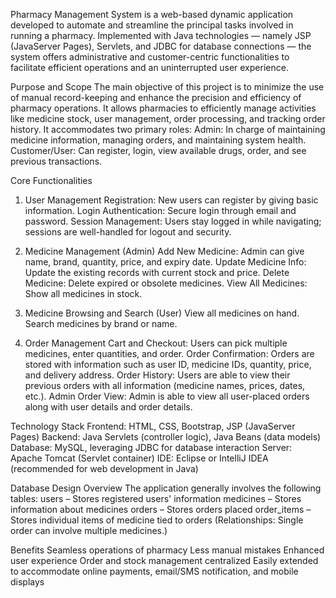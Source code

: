 Pharmacy Management System is a web-based dynamic application developed to automate and streamline the principal tasks involved in running a pharmacy. Implemented with Java technologies — namely JSP (JavaServer Pages), Servlets, and JDBC for database connections — the system offers administrative and customer-centric functionalities to facilitate efficient operations and an uninterrupted user experience.

Purpose and Scope
The main objective of this project is to minimize the use of manual record-keeping and enhance the precision and efficiency of pharmacy operations. It allows pharmacies to efficiently manage activities like medicine stock, user management, order processing, and tracking order history.
It accommodates two primary roles:
Admin: In charge of maintaining medicine information, managing orders, and maintaining system health.
Customer/User: Can register, login, view available drugs, order, and see previous transactions.

Core Functionalities
1. User Management
Registration: New users can register by giving basic information.
Login Authentication: Secure login through email and password.
Session Management: Users stay logged in while navigating; sessions are well-handled for logout and security.

2. Medicine Management (Admin)
Add New Medicine: Admin can give name, brand, quantity, price, and expiry date.
Update Medicine Info: Update the existing records with current stock and price.
Delete Medicine: Delete expired or obsolete medicines.
View All Medicines: Show all medicines in stock.
3. Medicine Browsing and Search (User)
View all medicines on hand.
Search medicines by brand or name.

4. Order Management
Cart and Checkout: Users can pick multiple medicines, enter quantities, and order.
Order Confirmation: Orders are stored with information such as user ID, medicine IDs, quantity, price, and delivery address.
Order History: Users are able to view their previous orders with all information (medicine names, prices, dates, etc.).
Admin Order View: Admin is able to view all user-placed orders along with user details and order details.

Technology Stack
Frontend: HTML, CSS, Bootstrap, JSP (JavaServer Pages)
Backend: Java Servlets (controller logic), Java Beans (data models)
Database: MySQL, leveraging JDBC for database interaction
Server: Apache Tomcat (Servlet container)
IDE: Eclipse or IntelliJ IDEA (recommended for web development in Java)

Database Design Overview
The application generally involves the following tables:
users – Stores registered users' information
medicines – Stores information about medicines
orders – Stores orders placed
order_items – Stores individual items of medicine tied to orders
(Relationships: Single order can involve multiple medicines.)

Benefits
Seamless operations of pharmacy
Less manual mistakes
Enhanced user experience
Order and stock management centralized
Easily extended to accommodate online payments, email/SMS notification, and mobile displays
